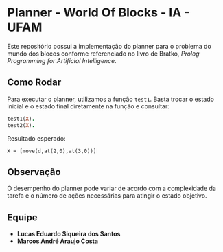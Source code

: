 # Planner - World Of Blocks - IA - UFAM

Este repositório possui a implementação do planner para o problema do mundo dos blocos conforme referenciado no livro de Bratko, *Prolog Programming for Artificial Intelligence*.

## Como Rodar

Para executar o planner, utilizamos a função `test1`. Basta trocar o estado inicial e o estado final diretamente na função e consultar:
```Prolog
test1(X).
test2(X).
```

Resultado esperado:
```
X = [move(d,at(2,0),at(3,0))]
```

## Observação

O desempenho do planner pode variar de acordo com a complexidade da tarefa e o número de ações necessárias para atingir o estado objetivo.

## Equipe

- **Lucas Eduardo Siqueira dos Santos**
- **Marcos André Araujo Costa**
